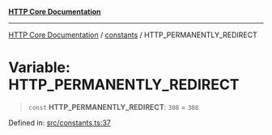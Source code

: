 [**HTTP Core Documentation**](../../README.md)

***

[HTTP Core Documentation](../../README.md) / [constants](../README.md) / HTTP\_PERMANENTLY\_REDIRECT

# Variable: HTTP\_PERMANENTLY\_REDIRECT

> `const` **HTTP\_PERMANENTLY\_REDIRECT**: `308` = `308`

Defined in: [src/constants.ts:37](https://github.com/stonemjs/http-core/blob/38177eda1505fdb30323b11ec31ef2a0f0840267/src/constants.ts#L37)
